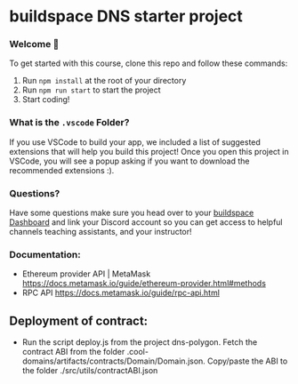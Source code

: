 # buildspace DNS starter project

### **Welcome 👋**

To get started with this course, clone this repo and follow these commands:

1. Run `npm install` at the root of your directory
2. Run `npm run start` to start the project
3. Start coding!

### What is the `.vscode` Folder?
If you use VSCode to build your app, we included a list of suggested extensions that will help you build this project! Once you open this project in VSCode, you will see a popup asking if you want to download the recommended extensions :).


### **Questions?**
Have some questions make sure you head over to your [buildspace Dashboard](https://app.buildspace.so/) and link your Discord account so you can get access to helpful channels teaching assistants, and your instructor!

### Documentation:

- Ethereum provider API | MetaMask <https://docs.metamask.io/guide/ethereum-provider.html#methods>
- RPC API <https://docs.metamask.io/guide/rpc-api.html>

## Deployment of contract:

- Run the script deploy.js from the project dns-polygon. Fetch the contract ABI from the folder .cool-domains/artifacts/contracts/Domain/Domain.json. Copy/paste the ABI to the folder ./src/utils/contractABI.json
